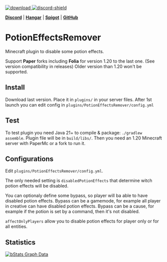 [download]: https://img.shields.io/github/downloads/HydrolienF/PotionEffectsRemover/total
[downloadLink]: https://hangar.papermc.io/Hydrolien/PotionEffectsRemover
[discord-shield]: https://img.shields.io/discord/728592434577014825?label=discord
[discord-invite]: https://discord.gg/RPNbtRSFqG

[ ![download][] ][downloadLink]
[ ![discord-shield][] ][discord-invite]

[**Discord**](https://discord.gg/RPNbtRSFqG) | [**Hangar**](https://hangar.papermc.io/Hydrolien/PotionEffectsRemover) | [**Spigot**](https://www.spigotmc.org/resources/potioneffectsremover.116610/) | [**GitHub**](https://github.com/HydrolienF/PotionEffectsRemover)

# PotionEffectsRemover
Minecraft plugin to disable some potion effects.

Support **Paper** forks including **Folia** for version 1.20 to the last one. (See version compatibility in releases)
Older version than 1.20 won't be supported.

## Install
Download last version.
Place it in `plugins/` in your server files.
After 1st launch you can edit config in `plugins/PotionEffectsRemover/config.yml`


## Test
To test plugin you need Java 21+ to compile & package: `./gradlew assemble`. Plugin file will be in `build/libs/`.
Then you need an 1.20 Minecraft server with PaperMc or a fork to run it.


## Configurations

Edit `plugins/PotionEffectsRemover/config.yml`.

The only needed setting is `disabledPotionEffects` that determine witch potion effects will be disabled.

You can optionaly define some bypass, so player will ba able to have disabled potion effects.
Bypass can be a gamemode, for example all player in creative can have disabled potion effects.
Bypass can be a cause, for example if the potion is set by a command, then it's not disabled.

`affectOnlyPlayers` allow you to disable potion effects for player only or for all entities.


## Statistics
[![bStats Graph Data](https://bstats.org/signatures/bukkit/PotionEffectsRemover.svg)](https://bstats.org/plugin/bukkit/PotionEffectsRemover/21741)
